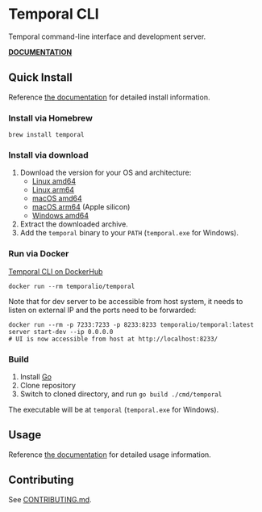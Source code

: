 # Temporal CLI

Temporal command-line interface and development server.

**[DOCUMENTATION](https://docs.temporal.io/cli)**

## Quick Install

Reference [the documentation](https://docs.temporal.io/cli) for detailed install information.

### Install via Homebrew

    brew install temporal

### Install via download

1. Download the version for your OS and architecture:
    - [Linux amd64](https://temporal.download/cli/archive/latest?platform=linux&arch=amd64)
    - [Linux arm64](https://temporal.download/cli/archive/latest?platform=linux&arch=arm64)
    - [macOS amd64](https://temporal.download/cli/archive/latest?platform=darwin&arch=amd64)
    - [macOS arm64](https://temporal.download/cli/archive/latest?platform=darwin&arch=arm64) (Apple silicon)
    - [Windows amd64](https://temporal.download/cli/archive/latest?platform=windows&arch=amd64)
2. Extract the downloaded archive.
3. Add the `temporal` binary to your `PATH` (`temporal.exe` for Windows).

### Run via Docker

[Temporal CLI on DockerHub](https://hub.docker.com/r/temporalio/temporal)

    docker run --rm temporalio/temporal

Note that for dev server to be accessible from host system, it needs to listen on external IP and the ports need to be forwarded:

    docker run --rm -p 7233:7233 -p 8233:8233 temporalio/temporal:latest server start-dev --ip 0.0.0.0
    # UI is now accessible from host at http://localhost:8233/

### Build

1. Install [Go](https://go.dev/)
2. Clone repository
3. Switch to cloned directory, and run `go build ./cmd/temporal`

The executable will be at `temporal` (`temporal.exe` for Windows).

## Usage

Reference [the documentation](https://docs.temporal.io/cli) for detailed usage information.

## Contributing

See [CONTRIBUTING.md](CONTRIBUTING.md).
